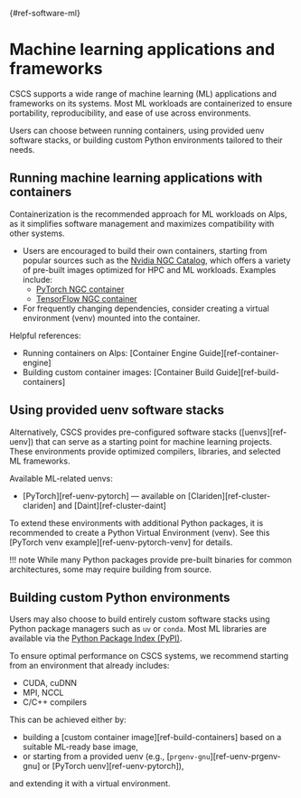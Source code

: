 [](){#ref-software-ml}
# Machine learning applications and frameworks

CSCS supports a wide range of machine learning (ML) applications and frameworks on its systems.
Most ML workloads are containerized to ensure portability, reproducibility, and ease of use across environments.

Users can choose between running containers, using provided uenv software stacks, or building custom Python environments tailored to their needs.

## Running machine learning applications with containers

Containerization is the recommended approach for ML workloads on Alps, as it simplifies software management and maximizes compatibility with other systems.

* Users are encouraged to build their own containers, starting from popular sources such as the [Nvidia NGC Catalog](https://catalog.ngc.nvidia.com/containers), which offers a variety of pre-built images optimized for HPC and ML workloads.
Examples include:
    * [PyTorch NGC container](https://catalog.ngc.nvidia.com/orgs/nvidia/containers/pytorch)
    * [TensorFlow NGC container](https://catalog.ngc.nvidia.com/orgs/nvidia/containers/tensorflow)
* For frequently changing dependencies, consider creating a virtual environment (venv) mounted into the container.

Helpful references:

* Running containers on Alps: [Container Engine Guide][ref-container-engine]
* Building custom container images: [Container Build Guide][ref-build-containers]

## Using provided uenv software stacks

Alternatively, CSCS provides pre-configured software stacks ([uenvs][ref-uenv]) that can serve as a starting point for machine learning projects.
These environments provide optimized compilers, libraries, and selected ML frameworks.

Available ML-related uenvs:

* [PyTorch][ref-uenv-pytorch] — available on [Clariden][ref-cluster-clariden] and [Daint][ref-cluster-daint]

To extend these environments with additional Python packages, it is recommended to create a Python Virtual Environment (venv).
See this [PyTorch venv example][ref-uenv-pytorch-venv] for details.

!!! note
    While many Python packages provide pre-built binaries for common architectures, some may require building from source.

## Building custom Python environments

Users may also choose to build entirely custom software stacks using Python package managers such as `uv` or `conda`.
Most ML libraries are available via the [Python Package Index (PyPI)](https://pypi.org/).

To ensure optimal performance on CSCS systems, we recommend starting from an environment that already includes:

* CUDA, cuDNN
* MPI, NCCL
* C/C++ compilers

This can be achieved either by:

* building a [custom container image][ref-build-containers] based on a suitable ML-ready base image,
* or starting from a provided uenv (e.g., [`prgenv-gnu`][ref-uenv-prgenv-gnu] or [PyTorch uenv][ref-uenv-pytorch]),

and extending it with a virtual environment.

